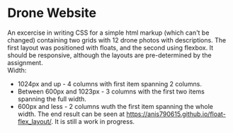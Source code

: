 # Drone Website
An excercise in writing CSS for a simple html markup (which can't be changed) containing two grids with 12 drone photos with descriptions.
The first layout was positioned with floats, and the second using flexbox. It should be responsive, although the layouts are pre-determined by the assignment.  
Width: 
- 1024px and up - 4 columns with first item spanning 2 columns.
- Between 600px and 1023px - 3 columns with the first two items spanning the full width.
- 600px and less - 2 columns wuth the first item spanning the whole width.
The end result can be seen at https://anis790615.github.io/float-flex_layout/.
It is still a work in progress.
